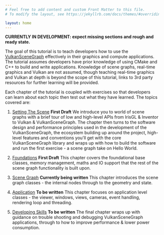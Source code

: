 ```yaml
---
# Feel free to add content and custom Front Matter to this file.
# To modify the layout, see https://jekyllrb.com/docs/themes/#overriding-theme-defaults

layout: home
---
```


**CURRENTLY IN DEVELOPMENT: expect missing sections and rough and ready state.**

The goal of this tutorial is to teach developers how to use the [VulkanSceneGraph](https://github.com/vsg-dev/VulkanSceneGraph) effectively in their graphics and compute applications. The tutorial assumes developers have prior knowledge of using CMake and C++ to build and write applications. Knowledge of scene graphs, real-time graphics and Vulkan are not assumed, though teaching real-time graphics and Vulkan at depth is beyond the scope of this tutorial, links to 3rd party resources for further learning will be provided.

Each chapter of the tutorial is coupled with exercises so that developers can learn about each topic then test out what they have learned. The topics covered are:

1. [Setting The Scene](1_SettingTheScene/index.md) **First Draft**
We introduce you to world of scene graphs with a brief tour of low and high-level APIs from IrisGL & Inventor to Vulkan & VulkanSceneGraph. The chapter then turns to the software design and performance principles used in the development of the VulkanSceneGraph, the ecosystem building up around the project, high-level features and conventions you'll get with the core VulkanSceneGraph library and wraps up with how to build the software and run the first exercise - a scene graph take on Hello World.

2. [Foundations](2_Foundations/index.md) **First Draft**
This chapter covers the foundational base classes, memory management, maths and IO support that the rest of the scene graph functionality is built upon.

3. [Scene Graph](3_SceneGraph/index.md) **Currently being written**
This chapter introduces the scene graph classes - the internal nodes through to the geometry and state.

4. [Application](4_Application/index.md) **To be written**
This chapter focuses on application level classes - the viewer, windows, views, cameras, event handling, rendering loop and threading.

5. [Developing Skills](5_DevelopingSkills/index.md) **To be written**
The final chapter wraps up with guidance on trouble shooting and debugging VulkanSceneGraph applications, through to how to improve performance & lower power consumption.
